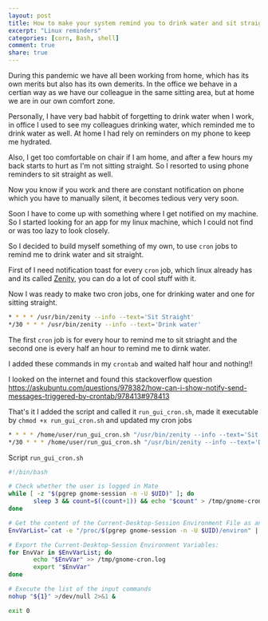 ```yaml
---
layout: post
title: How to make your system remind you to drink water and sit straight
excerpt: "Linux reminders"
categories: [corn, Bash, shell]
comment: true
share: true
---
```


During this pandemic we have all been working from home, which has its own merits but also has its own demerits. In the office we behave in a certian way as we have our colleague in the same sitting area, but at home we are in our own comfort zone.

Personally, I have very bad habbit of forgetting to drink water when I work, in office I used to see my colleagues drinking water, which reminded me to drink water as well. At home I had rely on reminders on my phone to keep me hydrated. 

Also, I get too comfortable on chair if I am home, and after a few hours my back starts to hurt as I'm not sitting straight. So I resorted to using phone reminders to sit straight as well. 

Now you know if you work and there are constant notification on phone which you have to manually silent, it becomes tedious very very soon.

Soon I have to come up with something where I get notified on my machine. So I started looking for an app for my linux machine, which I could not find or was too lazy to look closely.

So I decided to build myself something of my own, to use `cron` jobs to remind me to drink water and sit straight.

First of I need notification toast for every `cron` job, which linux already has and its called [Zenity](https://linux.die.net/man/1/zenity), you can do a lot of cool stuff with it.

Now I was ready to make two cron jobs, one for drinking water and one for sitting straight. 

```bash
* * * * /usr/bin/zenity --info --text='Sit Straight'
*/30 * * * /usr/bin/zenity --info --text='Drink water'
```

The first `cron` job is for every hour to remind me to sit striaght and the second one is every half an hour to remind me to dirnk water.

I added these commands in my `crontab` and waited half hour and nothing!! 

I looked on the internet and found this stackoverflow question https://askubuntu.com/questions/978382/how-can-i-show-notify-send-messages-triggered-by-crontab/978413#978413

That's it I added the script and called it `run_gui_cron.sh`, made it executable by `chmod +x run_gui_cron.sh` and updated my cron jobs

```bash
* * * * /home/user/run_gui_cron.sh "/usr/bin/zenity --info --text='Sit Straight'"
*/30 * * * /home/user/run_gui_cron.sh "/usr/bin/zenity --info --text='Drink water'"
```
Script `run_gui_cron.sh`
```bash
#!/bin/bash                                                                                                                                                                                                                                

# Check whether the user is logged in Mate
while [ -z "$(pgrep gnome-session -n -U $UID)" ]; do
       sleep 3 && count=$((count+1)) && echo "$count" > /tmp/gnome-cron.log
done

# Get the content of the Current-Desktop-Session Environment File as an array:
EnvVarList=`cat -e "/proc/$(pgrep gnome-session -n -U $UID)/environ" | sed 's/\^@/\n/g'`

# Export the Current-Desktop-Session Environment Variables:
for EnvVar in $EnvVarList; do
       echo "$EnvVar" >> /tmp/gnome-cron.log
       export "$EnvVar"
done

# Execute the list of the input commands
nohup "${1}" >/dev/null 2>&1 &

exit 0
```
